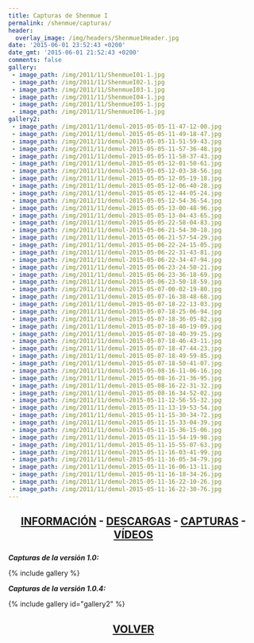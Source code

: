```yaml
---
title: Capturas de Shenmue I
permalink: /shenmue/capturas/
header:
  overlay_image: /img/headers/Shenmue1Header.jpg
date: '2015-06-01 23:52:43 +0200'
date_gmt: '2015-06-01 21:52:43 +0200'
comments: false
gallery:
 - image_path: /img/2011/11/ShenmueI01-1.jpg
 - image_path: /img/2011/11/ShenmueI02-1.jpg
 - image_path: /img/2011/11/ShenmueI03-1.jpg
 - image_path: /img/2011/11/ShenmueI04-1.jpg
 - image_path: /img/2011/11/ShenmueI05-1.jpg
 - image_path: /img/2011/11/ShenmueI06-1.jpg
gallery2:
 - image_path: /img/2011/11/demul-2015-05-05-11-47-12-00.jpg
 - image_path: /img/2011/11/demul-2015-05-05-11-49-18-47.jpg
 - image_path: /img/2011/11/demul-2015-05-05-11-51-59-43.jpg
 - image_path: /img/2011/11/demul-2015-05-05-11-57-36-48.jpg
 - image_path: /img/2011/11/demul-2015-05-05-11-58-37-43.jpg
 - image_path: /img/2011/11/demul-2015-05-05-12-01-50-61.jpg
 - image_path: /img/2011/11/demul-2015-05-05-12-03-38-56.jpg
 - image_path: /img/2011/11/demul-2015-05-05-12-05-19-18.jpg
 - image_path: /img/2011/11/demul-2015-05-05-12-06-40-28.jpg
 - image_path: /img/2011/11/demul-2015-05-05-12-44-05-24.jpg
 - image_path: /img/2011/11/demul-2015-05-05-12-54-36-54.jpg
 - image_path: /img/2011/11/demul-2015-05-05-13-00-48-96.jpg
 - image_path: /img/2011/11/demul-2015-05-05-13-04-43-65.jpg
 - image_path: /img/2011/11/demul-2015-05-05-22-58-04-83.jpg
 - image_path: /img/2011/11/demul-2015-05-06-21-54-30-18.jpg
 - image_path: /img/2011/11/demul-2015-05-06-21-57-54-29.jpg
 - image_path: /img/2011/11/demul-2015-05-06-22-24-15-05.jpg
 - image_path: /img/2011/11/demul-2015-05-06-22-31-43-81.jpg
 - image_path: /img/2011/11/demul-2015-05-06-22-34-47-94.jpg
 - image_path: /img/2011/11/demul-2015-05-06-23-24-50-21.jpg
 - image_path: /img/2011/11/demul-2015-05-06-23-36-18-69.jpg
 - image_path: /img/2011/11/demul-2015-05-06-23-50-18-59.jpg
 - image_path: /img/2011/11/demul-2015-05-07-00-02-19-80.jpg
 - image_path: /img/2011/11/demul-2015-05-07-16-38-48-68.jpg
 - image_path: /img/2011/11/demul-2015-05-07-18-22-13-03.jpg
 - image_path: /img/2011/11/demul-2015-05-07-18-25-06-94.jpg
 - image_path: /img/2011/11/demul-2015-05-07-18-36-05-82.jpg
 - image_path: /img/2011/11/demul-2015-05-07-18-40-19-09.jpg
 - image_path: /img/2011/11/demul-2015-05-07-18-40-39-25.jpg
 - image_path: /img/2011/11/demul-2015-05-07-18-46-43-11.jpg
 - image_path: /img/2011/11/demul-2015-05-07-18-47-44-23.jpg
 - image_path: /img/2011/11/demul-2015-05-07-18-49-59-85.jpg
 - image_path: /img/2011/11/demul-2015-05-07-18-50-41-07.jpg
 - image_path: /img/2011/11/demul-2015-05-08-16-11-06-16.jpg
 - image_path: /img/2011/11/demul-2015-05-08-16-21-36-95.jpg
 - image_path: /img/2011/11/demul-2015-05-08-16-22-31-32.jpg
 - image_path: /img/2011/11/demul-2015-05-08-16-34-52-02.jpg
 - image_path: /img/2011/11/demul-2015-05-11-12-56-55-32.jpg
 - image_path: /img/2011/11/demul-2015-05-11-13-19-53-54.jpg
 - image_path: /img/2011/11/demul-2015-05-11-15-30-34-72.jpg
 - image_path: /img/2011/11/demul-2015-05-11-15-33-04-39.jpg
 - image_path: /img/2011/11/demul-2015-05-11-15-36-15-06.jpg
 - image_path: /img/2011/11/demul-2015-05-11-15-54-19-98.jpg
 - image_path: /img/2011/11/demul-2015-05-11-15-55-07-63.jpg
 - image_path: /img/2011/11/demul-2015-05-11-16-03-41-99.jpg
 - image_path: /img/2011/11/demul-2015-05-11-16-05-34-79.jpg
 - image_path: /img/2011/11/demul-2015-05-11-16-06-13-11.jpg
 - image_path: /img/2011/11/demul-2015-05-11-16-18-34-26.jpg
 - image_path: /img/2011/11/demul-2015-05-11-16-22-10-26.jpg
 - image_path: /img/2011/11/demul-2015-05-11-16-22-30-76.jpg
---
```

<h2 style="text-align: center;"><strong><a href="/shenmue/informacion/">INFORMACIÓN</a> - <a href="/shenmue/descargar/">DESCARGAS</a> - <a href="/shenmue/capturas/">CAPTURAS</a> - <a href="/shenmue/videos/">VÍDEOS</a></strong></h2>

_**Capturas de la versión 1.0:**_

{% include gallery %}

_**Capturas de la versión 1.0.4:**_

{% include gallery id="gallery2" %}

<h2 style="text-align: center;"><strong><a href="/shenmue/">VOLVER</a></strong></h2>



